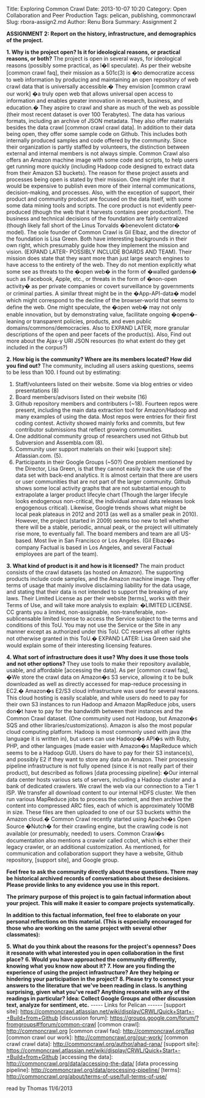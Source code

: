 Title: Exploring Common Crawl
Date: 2013-10-07 10:20
Category: Open Collaboration and Peer Production
Tags: pelican, publishing, commoncrawl
Slug: rbora-assign2.md
Author: Renu Bora
Summary: Assignment 2

**ASSIGNMENT 2: Report on the history, infrastructure, and demographics of the project.**

**1. Why is the project open? Is it for ideological reasons, or practical reasons, or both?**
The project is open in several ways, for ideological reasons (possibly some practical, as I�ll speculate).
As per their website [common crawl faq], their mission as a 501c(3) is �to democratize access to web information by producing and maintaining an open repository of web crawl data that is universally accessible.� They envision [common crawl our work] �a truly open web that allows universal open access to information and enables greater innovation in research, business, and education.� They aspire to crawl and share as much of the web as possible (their most recent dataset is over 100 Terabytes). The data has various formats, including an archive of JSON metadata. They also offer materials besides the data crawl [common crawl crawl data].
In addition to their data being open, they offer some sample code on Github. This includes both internally produced samples and code offered by the community. Since their organization is partly staffed by volunteers, the distinction between external and internal members is not always simple.
Common Crawl also offers an Amazon machine image with some code and scripts, to help users get running more quickly (including Hadoop code designed to extract data from their Amazon S3 buckets).
The reason for these project assets and processes being open is stated by their mission. One might infer that it would be expensive to publish even more of their internal communications, decision-making, and processes. Also, with the exception of support, their product and community product are focused on the data itself, with some some data mining tools and scripts.
The core product is not evidently peer-produced (though the web that it harvests contains peer production!). The business and technical decisions of the foundation are fairly centralized (though likely fall short of the Linus Torvalds �benevolent dictator� model). The sole founder of Common Crawl is Gil Elbaz, and the director of the foundation is Lisa Green. Both have interesting backgrounds in their own right, which presumably guide how they implement the mission and vision. (EXPAND LATER- POSSIBLY INCLUDE BOARDS AND TEAM).
Their mission does state that they want more than just large search engines to have access to the entirety of the web. They do not mention explicitly what some see as threats to the �open web� in the form of �walled gardens� such as Facebook, Apple, etc., or threats in the form of �non-open activity� as per private companies or covert surveillance by governments or criminal parties. A similar threat might be in the �App-API-data� model which might correspond to the decline of the browser-world that seems to define the web. One might speculate, the �open web� may not only enable innovation, but by demonstrating value, facilitate ongoing �open�-leaning or transparent policies, products, and even public domains/commons/democracies.
Also to EXPAND LATER, more granular descriptions of the open and peer facets of the product(s). Also, Find out more about the Ajax-y URI JSON resources (to what extent do they get included in the corpus?)

**2. How big is the community? Where are its members located? How did you find out?**
The community, including all users asking questions, seems to be less than 100. I found out by estimating:
1) Staff/volunteers listed on their website. Some via blog entries or video presentations (8)
2) Board members/advisors listed on their website (16)
3) Github repository members and contributers (~18). Fourteen repos were present, including the main data extraction tool for Amazon/Hadoop and many examples of using the data. Most repos were entries for their first coding contest. Activity showed mainly forks and commits, but few contributor submissions that reflect growing communities. 
4) One additional community group of researchers used not Github but Subversion and Assembla.com (8).
5) Community user support materials on their wiki [support site]: Atlassian.com. (5).
4) Participants in their Google Groups (~50?)
One problem mentioned by the Director, Lisa Green, is that they cannot easily track the use of the data set with back-end analytics. It is almost certain that there are users or user communities that are not part of the larger community.
Github shows some local activity graphs that are not substantial enough to extrapolate a larger product lifecyle chart (Though the larger lifecyle looks endogenous non-critical, the individual annual data releases look engogenous critical). Likewise, Google trends shows what might be local peak plateaus in 2012 and 2013 (as well as a smaller peak in 2010). However, the project (started in 2009) seems too new to tell whether there will be a stable, periodic, annual peak, or the project will ultimately rise more, to eventually fall. 
The board members and team are all US-based. Most live in San Francisco or Los Angeles. (Gil Elbaz�s company Factual is based in Los Angeles, and several Factual employees are part of the team).



**3. What kind of product is it and how is it licensed?**
The main product consists of the crawl datasets (as hosted on Amazon). The supporting products include code samples, and the Amazon machine image. They offer terms of usage that mainly involve disclaiming liability for the data usage, and stating that their data is not intended to support the breaking of any laws. Their Limited License as per their website [terms], works with their Terms of Use, and will take more analysis to explain:
�LIMITED LICENSE. CC grants you a limited, non-assignable, non-transferable, non-sublicensable limited license to access the Service subject to the terms and conditions of this ToU. You may not use the Service or the Site in any manner except as authorized under this ToU. CC reserves all other rights not otherwise granted in this ToU.�
EXPAND LATER: Lisa Green said she would explain some of their interesting licensing features.

**4. What sort of infrastructure does it use? Why does it use those tools and not other options?**
They use tools to make their repository available, usable, and affordable [accessing the data]. As per [common crawl faq], �We store the crawl data on Amazon�s S3 service, allowing it to be bulk downloaded as well as directly accessed for map-reduce processing in EC2.� Amazon�s E2/S3 cloud infrastructure was used for several reasons. This cloud hosting is easily scalable, and while users do need to pay for their own S3 instances to run Hadoop and Amazon MapReduce jobs, users don�t have to pay for the bandwidth between their instances and the Common Crawl dataset. (One community used not Hadoop, but Amazon�s SQS and other libraries/customizations). Amazon is also the most popular cloud computing platform. Hadoop is most commonly used with java (the language it is written in), but users can use Hadoop�s API�s with Ruby, PHP, and other languages (made easier with Amazon�s MapReduce which seems to be a Hadoop GUI). Users do have to pay for their S3 instance(s), and possibly E2 if they want to store any data on Amazon.
Their processing pipeline infrastructure is not fully opened (since it is not really part of their product), but described as follows [data processing pipeline]: �Our internal data center hosts various sets of servers, including a Hadoop cluster and a bank of dedicated crawlers. We crawl the web via our connection to a Tier 1 ISP. We transfer all download content to our internal HDFS cluster. We then run various MapReduce jobs to process the content, and then archive the content into compressed ARC files, each of which is approximately 100MB in size. These files are then uploaded to one of our S3 buckets within the Amazon cloud.�
Common Crawl recently started using Apache�s Open Source �Nutch� for their crawling engine, but the crawling code is not available (or presumably, needed) to users. Common Crawl�s documentation also mentions a crawler called ccbot, which is either their legacy crawler, or an additional customization. As mentioned, for communication and collaboration support they have a website, Github repository, [support site], and Google group. 
	
**Feel free to ask the community directly about these questions. There may be historical archived records of conversations about these decisions. Please provide links to any evidence you use in this report.**

**The primary purpose of this project is to gain factual information about your project. This will make it easier to compare projects systematically.**

**In addition to this factual information, feel free to elaborate on your personal reflections on this material. (This is especially encouraged for those who are working on the same project with several other classmates):**

**5. What do you think about the reasons for the project's openness? Does it resonate with what interested you in open collaboration in the first place?**
**6. Would you have approached the community differently, knowing what you know now about it?**
**7. How are you finding the experience of using the project infrastructure? Are they helping or hindering your participation in the project?**
**8. Please try to connect your answers to the literature that we've been reading in class. Is anything surprising, given what you've read? Anything resonate with any of the readings in particular?**
**Idea: Collect Google Groups and other discussion text, analyze for sentiment, etc.**
----- Links for Pelican ------
[support site]: https://commoncrawl.atlassian.net/wiki/display/CRWL/Quick+Start+-+Build+from+Github 
[discussion forum]: https://groups.google.com/forum/?fromgroups#!forum/common-crawl
[common crawl]: http://commoncrawl.org
[common crawl faq]: http://commoncrawl.org/faq
[common crawl our work]: http://commoncrawl.org/our-work/
[common crawl crawl data]: http://commoncrawl.org/author/ahad-rana/
[support site]: https://commoncrawl.atlassian.net/wiki/display/CRWL/Quick+Start+-+Build+from+Github
[accessing the data]: http://commoncrawl.org/data/accessing-the-data/
[data processing pipeline]: http://commoncrawl.org/data/processing-pipeline/
[terms]: http://commoncrawl.org/about/terms-of-use/full-terms-of-use/


read by Thomas 11/6/2013

